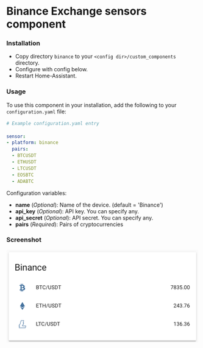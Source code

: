 # Binance Exchange sensors component

### Installation

- Copy directory `binance` to your `<config dir>/custom_components` directory.
- Configure with config below.
- Restart Home-Assistant.

### Usage
To use this component in your installation, add the following to your `configuration.yaml` file:

```yaml
# Example configuration.yaml entry

sensor:
- platform: binance
  pairs:
  - BTCUSDT
  - ETHUSDT
  - LTCUSDT
  - EOSBTC
  - ADABTC
```

Configuration variables:

- **name** (*Optional*): Name of the device. (default = 'Binance')
- **api_key** (*Optional*): API key. You can specify any.
- **api_secret** (*Optional*): API secret. You can specify any.
- **pairs** (*Required*): Pairs of cryptocurrencies

### Screenshot

![alt text](https://raw.githubusercontent.com/tweaker/homeassistant-binance/master/screenshots/binance.png "Screenshot")